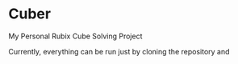 # Cuber
My Personal Rubix Cube Solving Project

Currently, everything can be run just by cloning the repository and 
